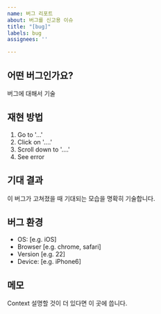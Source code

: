 ```yaml
---
name: 버그 리포트
about: 버그를 신고용 이슈
title: "[bug]"
labels: bug
assignees: ''

---
```


## 어떤 버그인가요?
버그에 대해서 기술

## 재현 방법
1. Go to '...'
2. Click on '....'
3. Scroll down to '....'
4. See error

## 기대 결과
이 버그가 고쳐졌을 때 기대되는 모습을 명확히 기술합니다. 

## 버그 환경
 - OS: [e.g. iOS]
 - Browser [e.g. chrome, safari]
 - Version [e.g. 22]
 - Device: [e.g. iPhone6]

## 메모
Context 설명할 것이 더 있다면 이 곳에 씁니다.
